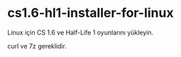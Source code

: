 # cs1.6-hl1-installer-for-linux
Linux için CS 1.6 ve Half-Life 1 oyunlarını yükleyin.

curl ve 7z gereklidir.
